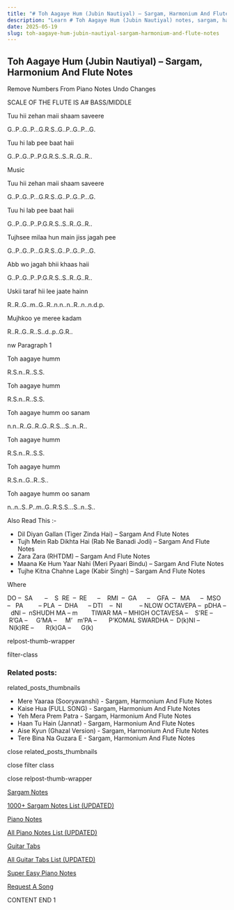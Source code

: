 ```yaml
---
title: "# Toh Aagaye Hum (Jubin Nautiyal) – Sargam, Harmonium And Flute Notes"
description: "Learn # Toh Aagaye Hum (Jubin Nautiyal) notes, sargam, harmonium notations and flute notes. Easy step-by-step tutorial for beginners."
date: 2025-05-19
slug: toh-aagaye-hum-jubin-nautiyal-sargam-harmonium-and-flute-notes
---
```


## Toh Aagaye Hum (Jubin Nautiyal) – Sargam, Harmonium And Flute Notes

Remove Numbers From Piano Notes
Undo Changes

SCALE OF THE FLUTE IS A# BASS/MIDDLE

Tuu hii zehan maii shaam saveere

G..P..G..P…G.R.S..G..P..G..P…G.

Tuu hi lab pee baat haii

G..P..G..P..P.G.R.S..S..R..G..R..

Music

Tuu hii zehan maii shaam saveere

G..P..G..P…G.R.S..G..P..G..P…G.

Tuu hi lab pee baat haii

G..P..G..P..P.G.R.S..S..R..G..R..

Tujhsee milaa hun main jiss jagah pee

G..P..G..P…G.R.S..G..P..G..P…G.

Abb wo jagah bhii khaas haii

G..P..G..P..P.G.R.S..S..R..G..R..

Uskii taraf hii lee jaate hainn

R..R..G..m..G..R..n.n..n..R..n..n.d.p.

Mujhkoo ye meree kadam

R..R..G..R..S..d..p..G.R..

nw Paragraph 1

Toh aagaye humm

R.S.n..R..S.S.

Toh aagaye humm

R.S.n..R..S.S.

Toh aagaye humm oo sanam

n.n..R..G..R..G..R.S…S..n..R..

Toh aagaye humm

R.S.n..R..S.S.

Toh aagaye humm

R.S.n..G..R..S..

Toh aagaye humm oo sanam

n..n..S..P..m..G..R.S.S…S..n..S..

Also Read This :-

* Dil Diyan Gallan (Tiger Zinda Hai) – Sargam And Flute Notes
* Tujh Mein Rab Dikhta Hai (Rab Ne Banadi Jodi) – Sargam And Flute Notes
* Zara Zara (RHTDM) – Sargam And Flute Notes
* Maana Ke Hum Yaar Nahi (Meri Pyaari Bindu) – Sargam And Flute Notes
* Tujhe Kitna Chahne Lage (Kabir Singh) – Sargam And Flute Notes

Where

DO –  SA       –    S  RE  –  RE      –    RMI  –  GA      –    GFA  –   MA      –  MSO  –   PA         – PLA  –  DHA      – DTI    –  NI          – NLOW OCTAVEPA –  pDHA –  dNI –  nSHUDH MA – m        TIWAR MA – MHIGH OCTAVESA –    S’RE –     R’GA –     G’MA –     M’   m’PA –       P’KOMAL SWARDHA –  D(k)NI –       N(k)RE –       R(k)GA –      G(k)

relpost-thumb-wrapper

filter-class

### Related posts:

related_posts_thumbnails

* Mere Yaaraa (Sooryavanshi) - Sargam, Harmonium And Flute Notes
* Kaise Hua (FULL SONG) - Sargam, Harmonium And Flute Notes
* Yeh Mera Prem Patra - Sargam, Harmonium And Flute Notes
* Haan Tu Hain (Jannat) - Sargam, Harmonium And Flute Notes
* Aise Kyun (Ghazal Version) - Sargam, Harmonium And Flute Notes
* Tere Bina Na Guzara E - Sargam, Harmonium And Flute Notes

close related_posts_thumbnails

close filter class

close relpost-thumb-wrapper

[Sargam Notes](/sargam-notes.html)

[1000+ Sargam Notes List (UPDATED)](/all-songs-list-sargam-notes.html)

[Piano Notes](/piano-notes.html)

[All Piano Notes List (UPDATED)](/all-songs-list-piano-notes.html)

[Guitar Tabs](/guitar-tabs.html)

[All Guitar Tabs List (UPDATED)](/all-songs-list-guitar-tabs.html)

[Super Easy Piano Notes](https://studywall.in/)

[Request A Song](/request-a-song.html)

CONTENT END 1

